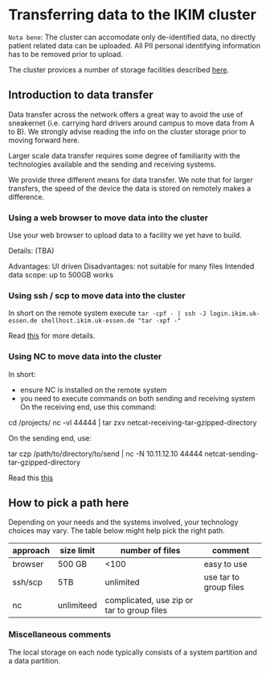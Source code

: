 # Transferring data to the IKIM cluster

`Nota bene`: The cluster can accomodate only de-identified data,  no directly patient related data can be uploaded. All PII personal identifying information has to be removed prior to upload.

The cluster provices a number of storage facilities described 
[here](./storage.md).

## Introduction to data transfer

Data transfer across the network offers a great way to avoid the use of sneakernet (i.e. carrying hard drivers around campus to move data from A to B). We strongly advise reading the info on the cluster storage prior to moving forward here.

Larger scale data transfer requires some degree of familiarity with the technologies available and the sending and receiving systems.

We provide three different means for data transfer. We note that for larger transfers, the speed of the device the data is stored on remotely makes a difference.

### Using a web browser to move data into the cluster
Use your web browser to upload data to a facility we yet have to build.

Details: (TBA)

Advantages: UI driven
Disadvantages: not suitable for many files
Intended data scope: up to 500GB works

### Using ssh / scp to move data into the cluster
In short on the remote system execute
`tar -cpf - | ssh -J login.ikim.uk-essen.de shellhost.ikim.uk-essen.de "tar -xpf -" `

Read [this](https://www.cyberciti.biz/faq/howto-use-tar-command-through-network-over-ssh-session/) for more details.

### Using NC to move data into the cluster
In short: 
- ensure NC is installed on the remote system
- you need to execute commands on both sending and receiving system
On the receiving end, use this command:

cd /projects/<MY RECEIVING DIRECTORY>
nc -vl 44444 | tar zxv
netcat-receiving-tar-gzipped-directory

On the sending end, use:

tar czp /path/to/directory/to/send | nc -N 10.11.12.10 44444
netcat-sending-tar-gzipped-directory

Read this [this](https://www.maketecheasier.com/netcat-transfer-files-between-linux-computers/)


## How to pick a path here

Depending on your needs and the systems involved, your technology choices may vary. The table below might help pick the right path.


| approach | size limit | number of files | comment |
| ---  | --- |  -- | ---|
| browser  | 500 GB | <100 | easy to use |
| ssh/scp  | 5TB | unlimited | use tar to group files |
| nc       | unlimiteed  | complicated, use zip or tar to group files | 

### Miscellaneous comments
The local storage on each node typically consists of a system partition and a data partition. 
